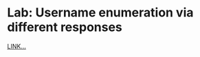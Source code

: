 # Lab: Username enumeration via different responses
[LINK...](https://portswigger.net/web-security/authentication/password-based/lab-username-enumeration-via-different-responses)